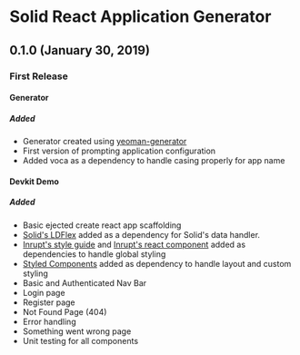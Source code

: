 # Solid React Application Generator

## 0.1.0 (January 30, 2019)

### First Release

#### Generator

##### Added

- Generator created using [yeoman-generator](https://github.com/yeoman/generator-generator)
- First version of prompting application configuration
- Added voca as a dependency to handle casing properly for app name

#### Devkit Demo

##### Added

- Basic ejected create react app scaffolding
- [Solid's LDFlex](https://github.com/solid/query-ldflex) added as a dependency for Solid's data handler.
- [Inrupt's style guide](https://github.com/Inrupt-inc/inrupt-atomic-styleguide) and [Inrupt's react component](https://github.com/Inrupt-inc/solid-react-components) added as dependencies to handle global styling
- [Styled Components](https://www.styled-components.com/) added as dependency to handle layout and custom styling
- Basic and Authenticated Nav Bar
- Login page
- Register page
- Not Found Page (404)
- Error handling
- Something went wrong page
- Unit testing for all components
